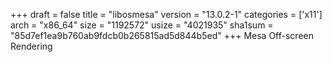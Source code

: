 +++
draft = false
title = "libosmesa"
version = "13.0.2-1"
categories = ['x11']
arch = "x86_64"
size = "1192572"
usize = "4021935"
sha1sum = "85d7ef1ea9b760ab9fdcb0b265815ad5d844b5ed"
+++
Mesa Off-screen Rendering